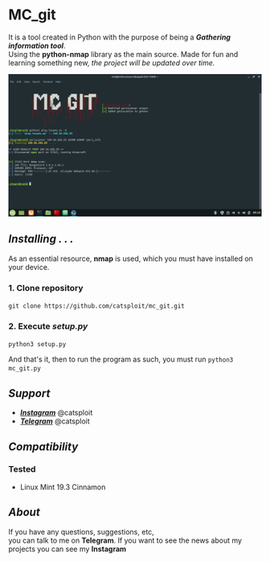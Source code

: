# MC_git

It is a tool created in Python with the purpose of being a ***Gathering information tool***.  
Using the **python-nmap** library as the main source. Made for fun and learning something new, *the project will be updated over time.*

![](https://github.com/catsploit/mc_git/blob/master/assets/example2.png?raw=True)  

## *Installing . . .*
As an essential resource, **nmap** is used, which you must have installed on your device.

### **1. Clone repository**
`git clone https://github.com/catsploit/mc_git.git`  


### **2. Execute *setup.py***
`python3 setup.py`

And that's it, then to run the program as such, you must run `python3 mc_git.py`

## *Support*
*  ***[Instagram](https://instagram.com/catsploit)*** @catsploit
*  ***[Telegram](https://t.me/catsploit)*** @catsploit

## *Compatibility*
### Tested
* Linux Mint 19.3 Cinnamon


## *About*
If you have any questions, suggestions, etc,  
you can talk to me on **Telegram**. If you want to see the news about my projects you can see my **Instagram**
